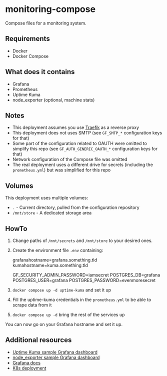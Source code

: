 # monitoring-compose

Compose files for a monitoring system.

## Requirements

- Docker
- Docker Compose

## What does it contains

- Grafana
- Prometheus
- Uptime Kuma
- node_exporter (optional, machine stats)

## Notes

- This deployment assumes you use [Traefik](https://traefik.io/traefik/) as a reverse proxy
- This deployment does not uses SMTP (see `GF_SMTP_*` configuration keys for that)
- Some part of the configuration related to OAUTH were omitted to simplify this repo (see `GF_AUTH_GENERIC_OAUTH_*` configuration keys for that)
- Network configuration of the Compose file was omitted
- The real deployment uses a different drive for secrets (including the `prometheus.yml`) but was simplified for this repo

## Volumes

This deployment uses multiple volumes:

- `.` - Current directory, pulled from the configuration repository
- `/mnt/store` - A dedicated storage area

## HowTo

1. Change paths of `/mnt/secrets` and `/mnt/store` to your desired ones.
2. Create the environment file `.env` containing:

    grafanahostname=grafana.something.tld
    kumahostname=kuma.something.tld

    GF_SECURITY_ADMIN_PASSWORD=iamsecret
    POSTGRES_DB=grafana
    POSTGRES_USER=grafana
    POSTGRES_PASSWORD=evenmoresecret

3. `docker compose up -d uptime-kuma` and set it up
4. Fill the uptime-kuma credentials in the `prometheus.yml` to be able to scrape data from it
5. `docker compose up -d` bring the rest of the services up

You can now go on your Grafana hostname and set it up.

## Additional resources

- [Uptime Kuma sample Grafana dashboard](https://github.com/louislam/uptime-kuma/tree/unofficial/grafana-dashboard)
- [node_exporter sample Grafana dashboard](https://grafana.com/grafana/dashboards/1860-node-exporter-full/)
- [Grafana docs](https://grafana.com/docs/grafana/latest/setup-grafana/configure-grafana/)
- [K8s deployment](https://forge.tedomum.net/tedomum/kity/-/tree/master/kube-monitoring)
